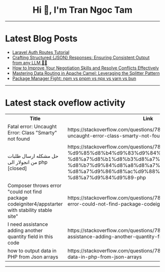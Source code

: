 <h1 align="center">Hi 👋, I'm Tran Ngoc Tam</h1>

---

# Latest Blog Posts 
<!-- BLOG-POST-LIST:START -->
- [Laravel Auth Routes Tutorial](https://dev.to/kavya-sahai-god/laravel-auth-routes-tutorial-488c)
- [Crafting Structured {JSON} Responses: Ensuring Consistent Output from any LLM 🦙🤖](https://dev.to/rishabdugar/crafting-structured-json-responses-ensuring-consistent-output-from-any-llm-l9h)
- [How to Improve Your Negotiation Skills and Resolve Conflicts Effectively](https://dev.to/ivictormartin/how-to-improve-your-negotiation-skills-and-resolve-conflicts-effectively-4me2)
- [Mastering Data Routing in Apache Camel: Leveraging the Splitter Pattern](https://dev.to/yanev/mastering-data-routing-in-apache-camel-leveraging-the-splitter-pattern-3g5)
- [Package Manager Fight: npm vs pnpm vs npx vs yarn vs bun](https://dev.to/vsnikhilvs/package-manager-fight-npm-vs-pnpm-vs-npx-vs-yarn-vs-bun-569)
<!-- BLOG-POST-LIST:END -->

---

# Latest stack oveflow activity
<table>
  <tr><th>Title</th><th>Link</th></tr>
  <!-- STACKOVERFLOW:START --><tr><td>Fatal error: Uncaught Error: Class &quot;Smarty&quot; not found</td><td>https://stackoverflow.com/questions/78986794/fatal-error-uncaught-error-class-smarty-not-found</td></tr><tr><td>حل مشكله ارسال طلبات من انجولار الى php [closed]</td><td>https://stackoverflow.com/questions/78986766/%d8%ad%d9%84-%d9%85%d8%b4%d9%83%d9%84%d9%87-%d8%a7%d8%b1%d8%b3%d8%a7%d9%84-%d8%b7%d9%84%d8%a8%d8%a7%d8%aa-%d9%85%d9%86-%d8%a7%d9%86%d8%ac%d9%88%d9%84%d8%a7%d8%b1-%d8%a7%d9%84%d9%89-php</td></tr><tr><td>Composer throws error &quot;could not find package codeigniter4/appstarter with stability stable site&quot;</td><td>https://stackoverflow.com/questions/78986697/composer-throws-error-could-not-find-package-codeigniter4-appstarter-with-stabi</td></tr><tr><td>I need assistance adding another quantity field in this code</td><td>https://stackoverflow.com/questions/78986685/i-need-assistance-adding-another-quantity-field-in-this-code</td></tr><tr><td>how to output data in PHP from Json arrays</td><td>https://stackoverflow.com/questions/78986334/how-to-output-data-in-php-from-json-arrays</td></tr><!-- STACKOVERFLOW:END -->
</table>

---


